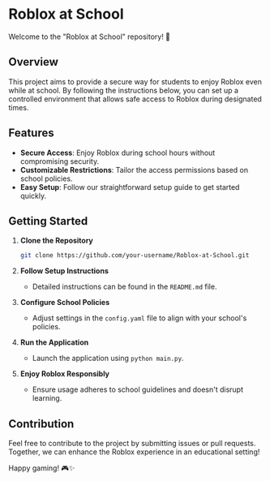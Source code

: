 # Roblox at School

Welcome to the "Roblox at School" repository! 🚀

## Overview

This project aims to provide a secure way for students to enjoy Roblox even while at school. By following the instructions below, you can set up a controlled environment that allows safe access to Roblox during designated times.

## Features

- **Secure Access**: Enjoy Roblox during school hours without compromising security.
- **Customizable Restrictions**: Tailor the access permissions based on school policies.
- **Easy Setup**: Follow our straightforward setup guide to get started quickly.

## Getting Started

1. **Clone the Repository**
    ```bash
    git clone https://github.com/your-username/Roblox-at-School.git
    ```

2. **Follow Setup Instructions**
    - Detailed instructions can be found in the `README.md` file.

3. **Configure School Policies**
    - Adjust settings in the `config.yaml` file to align with your school's policies.

4. **Run the Application**
    - Launch the application using `python main.py`.

5. **Enjoy Roblox Responsibly**
    - Ensure usage adheres to school guidelines and doesn't disrupt learning.

## Contribution

Feel free to contribute to the project by submitting issues or pull requests. Together, we can enhance the Roblox experience in an educational setting!

Happy gaming! 🎮✨
